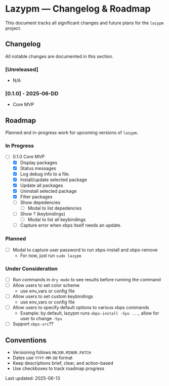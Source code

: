 # Lazypm — Changelog & Roadmap

This document tracks all significant changes and future plans for the `lazypm` project.

## Changelog

All notable changes are documented in this section.

### [Unreleased]
- N/A 

### [0.1.0] - 2025-06-DD
- Core MVP

## Roadmap

Planned and in-progress work for upcoming versions of `lazypm`.

### In Progress

- [ ] 0.1.0 Core MVP
    - [x] Display packages
    - [x] Status messages
    - [x] Log debug info to a file.
    - [x] Install/update selected package
    - [x] Update all packages
    - [x] Uninstall selected package
    - [x] Filter packages
    - [ ] Show depedencies
      - [ ] Modal to list depedencies
    - [ ] Show ? (keybindings)
      - [ ] Modal to list all keybindings
    - [ ] Capture error when xbps itself needs an update.

### Planned

- [ ] Modal to capture user password to run xbps-install and xbps-remove
  - For now, just run `sudo lazypm`

### Under Consideration

- [ ] Run commands in `dry mode` to see results before running the command 
- [ ] Allow users to set color scheme
  - use env_vars or config file
- [ ] Allow users to set custom keybindings 
  - use env_vars or config file
- [ ] Allow users to specify default options to various xbps commands 
  - Example: by default, lazypm runs `xbps-install -Syu ...`, allow for user to change
`-Syu`
- [ ] Support `xbps-src`??

## Conventions

- Versioning follows `MAJOR.MINOR.PATCH`
- Dates use `YYYY-MM-DD` format
- Keep descriptions brief, clear, and action-based
- Use checkboxes to track roadmap progress

Last updated: 2025-06-13

